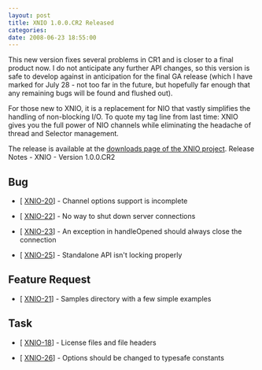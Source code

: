 ```yaml
---
layout: post
title: XNIO 1.0.0.CR2 Released
categories: 
date: 2008-06-23 18:55:00
---
```



This new version fixes several problems in CR1 and is closer to a final product now. I do not anticipate any further API changes, so this version is safe to develop against in anticipation for the final GA release (which I have marked for July 28 \- not too far in the future, but hopefully far enough that any remaining bugs will be found and flushed out).

For those new to XNIO, it is a replacement for NIO that vastly simplifies the handling of non\-blocking I/O. To quote my tag line from last time: XNIO gives you the full power of NIO channels while eliminating the headache of thread and Selector management.

The release is available at the <a href="http://www.jboss.org/xnio/downloads/">downloads page of the XNIO project</a>. Release Notes \- XNIO \- Version 1.0.0.CR2

##  Bug

* \[ <a href="http://jira.jboss.com/jira/browse/XNIO-20">XNIO-20</a>\] \- Channel options support is incomplete

* \[ <a href="http://jira.jboss.com/jira/browse/XNIO-22">XNIO-22</a>\] \- No way to shut down server connections

* \[ <a href="http://jira.jboss.com/jira/browse/XNIO-23">XNIO-23</a>\] \- An exception in handleOpened should always close the connection

* \[ <a href="http://jira.jboss.com/jira/browse/XNIO-25">XNIO-25</a>\] \- Standalone API isn't locking properly

##  Feature Request

* \[ <a href="http://jira.jboss.com/jira/browse/XNIO-21">XNIO-21</a>\] \- Samples directory with a few simple examples

##  Task

* \[ <a href="http://jira.jboss.com/jira/browse/XNIO-18">XNIO-18</a>\] \- License files and file headers

* \[ <a href="http://jira.jboss.com/jira/browse/XNIO-26">XNIO-26</a>\] \- Options should be changed to typesafe constants